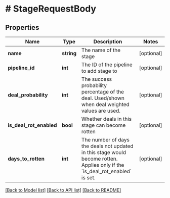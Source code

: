 # # StageRequestBody

## Properties

Name | Type | Description | Notes
------------ | ------------- | ------------- | -------------
**name** | **string** | The name of the stage | [optional]
**pipeline_id** | **int** | The ID of the pipeline to add stage to | [optional]
**deal_probability** | **int** | The success probability percentage of the deal. Used/shown when deal weighted values are used. | [optional]
**is_deal_rot_enabled** | **bool** | Whether deals in this stage can become rotten | [optional]
**days_to_rotten** | **int** | The number of days the deals not updated in this stage would become rotten. Applies only if the &#x60;is_deal_rot_enabled&#x60; is set. | [optional]

[[Back to Model list]](../README.md#documentation-for-models) [[Back to API list]](../README.md#documentation-for-api-endpoints) [[Back to README]](../README.md)
